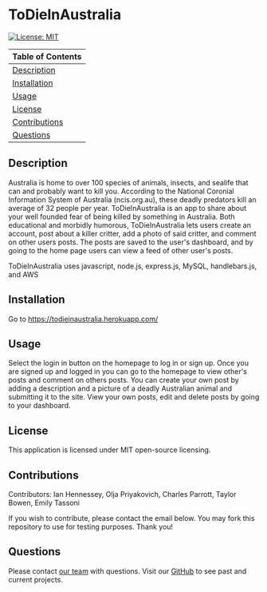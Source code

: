 # ToDieInAustralia
  [![License: MIT](https://img.shields.io/badge/License-MIT-yellow.svg)](https://opensource.org/licenses/MIT)

  Table of Contents |
  ----------------- |
  [Description](#description) |
  [Installation](#installation) |
  [Usage](#usage) |
  [License](#license) |
  [Contributions](#contributions) |
  [Questions](#questions) |

  ## Description
  Australia is home to over 100 species of animals, insects, and sealife that can and probably want to kill you. According to the National Coronial Information System of Australia (ncis.org.au), these deadly predators kill an average of 32 people per year. ToDieInAustralia is an app to share about your well founded fear of being killed by something in Australia. Both educational and morbidly humorous, ToDieInAustralia lets users create an account, post about a killer critter, add a photo of said critter, and comment on other users posts. The posts are saved to the user's dashboard, and by going to the home page users can view a feed of other user's posts.  

  ToDieInAustralia uses javascript, node.js, express.js, MySQL, handlebars.js, and AWS

  ## Installation
  Go to https://todieinaustralia.herokuapp.com/ 

  ## Usage
   Select the login in button on the homepage to log in or sign up. Once you are signed up and logged in you can go to the homepage to view other's posts and comment on others posts. You can create your own post by adding a description and a picture of a deadly Australian animal and submitting it to the site. View your own posts, edit and delete posts by going to your dashboard. 

  ## License 
  This application is licensed under MIT open-source licensing.

  ## Contributions
  Contributors: Ian Hennessey, Olja Priyakovich, Charles Parrott, Taylor Bowen, Emily Tassoni

  If you wish to contribute, please contact the email below. You may fork this repository to use for testing purposes. Thank you!

  ## Questions
   Please contact [our team](mailto:ian.hennessey@gmail.com) with questions. 
   Visit our [GitHub](https://github.com/atleastitsanethosman/todieinaustralia) to see past and current projects.
